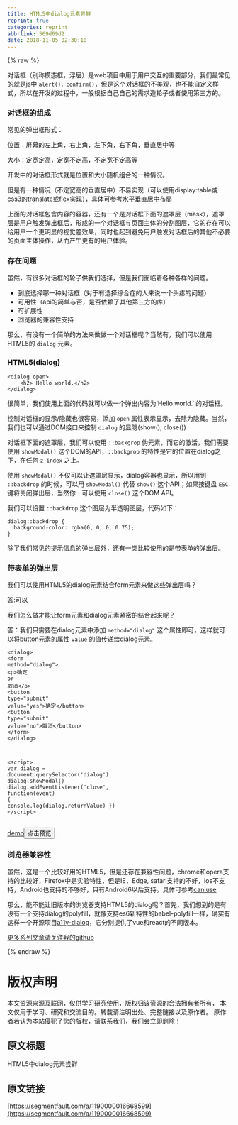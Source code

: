 ```yaml
---
title: HTML5中dialog元素尝鲜
reprint: true
categories: reprint
abbrlink: 569d69d2
date: 2018-11-05 02:30:10
---
```


{% raw %}
<p>&#x5BF9;&#x8BDD;&#x6846;&#xFF08;&#x522B;&#x79F0;&#x6A21;&#x6001;&#x6846;&#xFF0C;&#x6D6E;&#x5C42;&#xFF09;&#x662F;web&#x9879;&#x76EE;&#x4E2D;&#x7528;&#x4E8E;&#x7528;&#x6237;&#x4EA4;&#x4E92;&#x7684;&#x91CD;&#x8981;&#x90E8;&#x5206;&#xFF0C;&#x6211;&#x4EEC;&#x6700;&#x5E38;&#x89C1;&#x7684;&#x5C31;&#x662F;js&#x4E2D; <code>alert()&#xFF0C;confirm()</code>&#xFF0C;&#x4F46;&#x662F;&#x8FD9;&#x4E2A;&#x5BF9;&#x8BDD;&#x6846;&#x7684;&#x4E0D;&#x7F8E;&#x89C2;&#xFF0C;&#x4E5F;&#x4E0D;&#x80FD;&#x81EA;&#x5B9A;&#x4E49;&#x6837;&#x5F0F;&#xFF0C;&#x6240;&#x4EE5;&#x5728;&#x5F00;&#x53D1;&#x7684;&#x8FC7;&#x7A0B;&#x4E2D;&#xFF0C;&#x4E00;&#x822C;&#x6839;&#x636E;&#x81EA;&#x5DF1;&#x81EA;&#x5DF1;&#x7684;&#x9700;&#x6C42;&#x9020;&#x8F6E;&#x5B50;&#x6216;&#x8005;&#x4F7F;&#x7528;&#x7B2C;&#x4E09;&#x65B9;&#x7684;&#x3002;</p><h3 id="articleHeader0">&#x5BF9;&#x8BDD;&#x6846;&#x7684;&#x7EC4;&#x6210;</h3><p>&#x5E38;&#x89C1;&#x7684;&#x5F39;&#x51FA;&#x6846;&#x5F62;&#x5F0F;&#xFF1A;</p><p>&#x4F4D;&#x7F6E;&#xFF1A;&#x5C4F;&#x5E55;&#x7684;&#x5DE6;&#x4E0A;&#x89D2;&#xFF0C;&#x53F3;&#x4E0A;&#x89D2;&#xFF0C;&#x5DE6;&#x4E0B;&#x89D2;&#xFF0C;&#x53F3;&#x4E0B;&#x89D2;&#xFF0C;&#x5782;&#x76F4;&#x5C45;&#x4E2D;&#x7B49;</p><p>&#x5927;&#x5C0F;&#xFF1A;&#x5B9A;&#x5BBD;&#x5B9A;&#x9AD8;&#xFF0C;&#x5B9A;&#x5BBD;&#x4E0D;&#x5B9A;&#x9AD8;&#xFF0C;&#x4E0D;&#x5B9A;&#x5BBD;&#x4E0D;&#x5B9A;&#x9AD8;&#x7B49;</p><p>&#x5F00;&#x53D1;&#x4E2D;&#x7684;&#x5BF9;&#x8BDD;&#x6846;&#x5F62;&#x5F0F;&#x5C31;&#x662F;&#x4F4D;&#x7F6E;&#x548C;&#x5927;&#x5C0F;&#x968F;&#x673A;&#x7EC4;&#x5408;&#x7684;&#x4E00;&#x79CD;&#x60C5;&#x51B5;&#x3002;</p><p>&#x4F46;&#x662F;&#x6709;&#x4E00;&#x79CD;&#x60C5;&#x51B5;&#xFF08;&#x4E0D;&#x5B9A;&#x5BBD;&#x9AD8;&#x7684;&#x5782;&#x76F4;&#x5C45;&#x4E2D;&#xFF09;&#x4E0D;&#x6613;&#x5B9E;&#x73B0;&#xFF08;&#x53EF;&#x4EE5;&#x4F7F;&#x7528;display:table&#x6216;css3&#x7684;translate&#x6216;flex&#x5B9E;&#x73B0;&#xFF09;&#xFF0C;&#x5177;&#x4F53;&#x53EF;&#x53C2;&#x8003;<a href="https://github.com/lvzhenbang/article/blob/master/layout/html-layout.md?#%E6%B0%B4%E5%B9%B3%E5%9E%82%E7%9B%B4%E5%B1%85%E4%B8%AD%E5%B8%83%E5%B1%80" rel="nofollow noreferrer" target="_blank">&#x6C34;&#x5E73;&#x5782;&#x76F4;&#x5C45;&#x4E2D;&#x5E03;&#x5C40;</a></p><p>&#x4E0A;&#x9762;&#x7684;&#x5BF9;&#x8BDD;&#x6846;&#x5305;&#x542B;&#x5185;&#x5BB9;&#x7684;&#x5BB9;&#x5668;&#xFF0C;&#x8FD8;&#x6709;&#x4E00;&#x4E2A;&#x662F;&#x5BF9;&#x8BDD;&#x6846;&#x4E0B;&#x9762;&#x7684;&#x906E;&#x7F69;&#x5C42;&#xFF08;mask&#xFF09;&#xFF0C;&#x906E;&#x7F69;&#x5C42;&#x662F;&#x7528;&#x6237;&#x89E6;&#x53D1;&#x5F39;&#x51FA;&#x6846;&#x540E;&#xFF0C;&#x5F62;&#x6210;&#x7684;&#x4E00;&#x4E2A;&#x5BF9;&#x8BDD;&#x6846;&#x4E0E;&#x9875;&#x9762;&#x4E3B;&#x4F53;&#x7684;&#x5206;&#x5272;&#x56FE;&#x5C42;&#xFF0C;&#x5B83;&#x7684;&#x5B58;&#x5728;&#x53EF;&#x4EE5;&#x7ED9;&#x7528;&#x6237;&#x4E00;&#x4E2A;&#x66F4;&#x660E;&#x663E;&#x7684;&#x89C6;&#x89C9;&#x5DEE;&#x6548;&#x679C;&#xFF0C;&#x540C;&#x65F6;&#x4E5F;&#x8D77;&#x5230;&#x907F;&#x514D;&#x7528;&#x6237;&#x89E6;&#x53D1;&#x5BF9;&#x8BDD;&#x6846;&#x540E;&#x7684;&#x5176;&#x4ED6;&#x4E0D;&#x5FC5;&#x8981;&#x7684;&#x9875;&#x9762;&#x4E3B;&#x4F53;&#x64CD;&#x4F5C;&#xFF0C;&#x4ECE;&#x800C;&#x4EA7;&#x751F;&#x66F4;&#x6709;&#x7684;&#x7528;&#x6237;&#x4F53;&#x9A8C;&#x3002;</p><h3 id="articleHeader1">&#x5B58;&#x5728;&#x95EE;&#x9898;</h3><p>&#x867D;&#x7136;&#xFF0C;&#x6709;&#x5F88;&#x591A;&#x5BF9;&#x8BDD;&#x6846;&#x7684;&#x8F6E;&#x5B50;&#x4F9B;&#x6211;&#x4EEC;&#x9009;&#x62E9;&#xFF0C;&#x4F46;&#x662F;&#x6211;&#x4EEC;&#x9762;&#x4E34;&#x7740;&#x5404;&#x79CD;&#x5404;&#x6837;&#x7684;&#x95EE;&#x9898;&#x3002;</p><ul><li>&#x5230;&#x5E95;&#x9009;&#x62E9;&#x54EA;&#x4E00;&#x79CD;&#x5BF9;&#x8BDD;&#x6846;&#xFF08;&#x5BF9;&#x4E8E;&#x6709;&#x9009;&#x62E9;&#x7EFC;&#x5408;&#x75C7;&#x7684;&#x4EBA;&#x6765;&#x8BF4;&#x4E00;&#x4E2A;&#x5934;&#x75BC;&#x7684;&#x95EE;&#x9898;&#xFF09;</li><li>&#x53EF;&#x7528;&#x6027;&#xFF08;api&#x7684;&#x7B80;&#x5355;&#x4E0E;&#x5426;&#xFF0C;&#x662F;&#x5426;&#x4F9D;&#x8D56;&#x4E86;&#x5176;&#x4ED6;&#x7B2C;&#x4E09;&#x65B9;&#x7684;&#x5E93;&#xFF09;</li><li>&#x53EF;&#x6269;&#x5C55;&#x6027;</li><li>&#x6D4F;&#x89C8;&#x5668;&#x7684;&#x517C;&#x5BB9;&#x6027;&#x652F;&#x6301;</li></ul><p>&#x90A3;&#x4E48;&#xFF0C;&#x6709;&#x6CA1;&#x6709;&#x4E00;&#x4E2A;&#x7B80;&#x5355;&#x7684;&#x65B9;&#x6CD5;&#x6765;&#x505A;&#x505A;&#x4E00;&#x4E2A;&#x5BF9;&#x8BDD;&#x6846;&#x5462;&#xFF1F;&#x5F53;&#x7136;&#x6709;&#xFF0C;&#x6211;&#x4EEC;&#x53EF;&#x4EE5;&#x4F7F;&#x7528;HTML5&#x7684; <code>dialog</code> &#x5143;&#x7D20;&#x3002;</p><h3 id="articleHeader2">HTML5(dialog)</h3><div class="widget-codetool" style="display:none"><div class="widget-codetool--inner"><span class="selectCode code-tool" data-toggle="tooltip" data-placement="top" title="" data-original-title="&#x5168;&#x9009;"></span> <span type="button" class="copyCode code-tool" data-toggle="tooltip" data-placement="top" data-clipboard-text="&lt;dialog open&gt;
    &lt;h2&gt; Hello world.&lt;/h2&gt;
&lt;/dialog&gt;" title="" data-original-title="&#x590D;&#x5236;"></span> <span type="button" class="saveToNote code-tool" data-toggle="tooltip" data-placement="top" title="" data-original-title="&#x653E;&#x8FDB;&#x7B14;&#x8BB0;"></span></div></div><pre class="hljs xml"><code><span class="hljs-tag">&lt;<span class="hljs-name">dialog</span> <span class="hljs-attr">open</span>&gt;</span>
    <span class="hljs-tag">&lt;<span class="hljs-name">h2</span>&gt;</span> Hello world.<span class="hljs-tag">&lt;/<span class="hljs-name">h2</span>&gt;</span>
<span class="hljs-tag">&lt;/<span class="hljs-name">dialog</span>&gt;</span></code></pre><p>&#x5F88;&#x7B80;&#x5355;&#xFF0C;&#x6211;&#x4EEC;&#x4F7F;&#x7528;&#x4E0A;&#x9762;&#x7684;&#x4EE3;&#x7801;&#x5C31;&#x53EF;&#x4EE5;&#x505A;&#x4E00;&#x4E2A;&#x5F39;&#x51FA;&#x5185;&#x5BB9;&#x4E3A;&#x2018;Hello world.&#x2019; &#x7684;&#x5BF9;&#x8BDD;&#x6846;&#x3002;</p><p>&#x63A7;&#x5236;&#x5BF9;&#x8BDD;&#x6846;&#x7684;&#x663E;&#x793A;/&#x9690;&#x85CF;&#x4E5F;&#x5F88;&#x5BB9;&#x6613;&#xFF0C;&#x6DFB;&#x52A0; <code>open</code> &#x5C5E;&#x6027;&#x8868;&#x793A;&#x663E;&#x793A;&#xFF0C;&#x53BB;&#x9664;&#x4E3A;&#x9690;&#x85CF;&#x3002;&#x5F53;&#x7136;&#xFF0C;&#x6211;&#x4EEC;&#x4E5F;&#x53EF;&#x4EE5;&#x901A;&#x8FC7;DOM&#x63A5;&#x53E3;&#x6765;&#x63A7;&#x5236; <code>dialog</code> &#x7684;&#x663E;&#x9690;(show(), close())</p><p>&#x5BF9;&#x8BDD;&#x6846;&#x4E0B;&#x9762;&#x7684;&#x906E;&#x7F69;&#x5C42;&#xFF0C;&#x6211;&#x4EEC;&#x53EF;&#x4EE5;&#x4F7F;&#x7528; <code>::backgrop</code> &#x4F2A;&#x5143;&#x7D20;&#xFF0C;&#x800C;&#x5B83;&#x7684;&#x6FC0;&#x6D3B;&#xFF0C;&#x6211;&#x4EEC;&#x9700;&#x8981;&#x4F7F;&#x7528; <code>showModal()</code> &#x8FD9;&#x4E2A;DOM&#x7684;API&#xFF0C;<code>::backgrop</code> &#x7684;&#x7279;&#x6027;&#x662F;&#x5B83;&#x7684;&#x4F4D;&#x7F6E;&#x5728;dialog&#x4E4B;&#x4E0B;&#xFF0C;&#x5728;&#x4EFB;&#x4F55; <code>z-index</code> &#x4E4B;&#x4E0A;&#x3002;</p><p>&#x4F7F;&#x7528; <code>showModal()</code> &#x4E0D;&#x4EC5;&#x53EF;&#x4EE5;&#x8BA9;&#x906E;&#x7F69;&#x5C42;&#x663E;&#x793A;&#xFF0C;dialog&#x5BB9;&#x5668;&#x4E5F;&#x663E;&#x793A;&#xFF0C;&#x6240;&#x4EE5;&#x7528;&#x5230; <code>::backdrop</code> &#x7684;&#x65F6;&#x5019;&#xFF0C;&#x53EF;&#x4EE5;&#x7528; <code>showModal()</code> &#x4EE3;&#x66FF; <code>show()</code> &#x8FD9;&#x4E2A;API&#xFF1B;&#x5982;&#x679C;&#x6309;&#x952E;&#x76D8; <code>ESC</code> &#x952E;&#x5C06;&#x5173;&#x95ED;&#x5F39;&#x51FA;&#x5C42;&#xFF0C;&#x5F53;&#x7136;&#x4F60;&#x4E00;&#x53EF;&#x4EE5;&#x4F7F;&#x7528; <code>close()</code> &#x8FD9;&#x4E2A;DOM API&#x3002;</p><p>&#x6211;&#x4EEC;&#x53EF;&#x4EE5;&#x8BBE;&#x7F6E; <code>::backdrop</code> &#x8FD9;&#x4E2A;&#x56FE;&#x5C42;&#x4E3A;&#x534A;&#x900F;&#x660E;&#x56FE;&#x5C42;&#xFF0C;&#x4EE3;&#x7801;&#x5982;&#x4E0B;&#xFF1A;</p><div class="widget-codetool" style="display:none"><div class="widget-codetool--inner"><span class="selectCode code-tool" data-toggle="tooltip" data-placement="top" title="" data-original-title="&#x5168;&#x9009;"></span> <span type="button" class="copyCode code-tool" data-toggle="tooltip" data-placement="top" data-clipboard-text="dialog::backdrop {
  background-color: rgba(0, 0, 0, 0.75);
}" title="" data-original-title="&#x590D;&#x5236;"></span> <span type="button" class="saveToNote code-tool" data-toggle="tooltip" data-placement="top" title="" data-original-title="&#x653E;&#x8FDB;&#x7B14;&#x8BB0;"></span></div></div><pre class="hljs css"><code><span class="hljs-selector-tag">dialog</span><span class="hljs-selector-pseudo">::backdrop</span> {
  <span class="hljs-attribute">background-color</span>: <span class="hljs-built_in">rgba</span>(0, 0, 0, 0.75);
}</code></pre><p>&#x9664;&#x4E86;&#x6211;&#x4EEC;&#x5E38;&#x89C1;&#x7684;&#x63D0;&#x793A;&#x4FE1;&#x606F;&#x7684;&#x5F39;&#x51FA;&#x5C42;&#x5916;&#xFF0C;&#x8FD8;&#x6709;&#x4E00;&#x7C7B;&#x6BD4;&#x8F83;&#x4F7F;&#x7528;&#x7684;&#x662F;&#x5E26;&#x8868;&#x5355;&#x7684;&#x5F39;&#x51FA;&#x5C42;&#x3002;</p><h3 id="articleHeader3">&#x5E26;&#x8868;&#x5355;&#x7684;&#x5F39;&#x51FA;&#x5C42;</h3><p>&#x6211;&#x4EEC;&#x53EF;&#x4EE5;&#x4F7F;&#x7528;HTML5&#x7684;dialog&#x5143;&#x7D20;&#x7ED3;&#x5408;form&#x5143;&#x7D20;&#x6765;&#x505A;&#x8FD9;&#x4E9B;&#x5F39;&#x51FA;&#x5C42;&#x5417;&#xFF1F;</p><p>&#x7B54;:&#x53EF;&#x4EE5;</p><p>&#x6211;&#x4EEC;&#x600E;&#x4E48;&#x505A;&#x624D;&#x80FD;&#x8BA9;form&#x5143;&#x7D20;&#x548C;dialog&#x5143;&#x7D20;&#x7D27;&#x5BC6;&#x7684;&#x7ED3;&#x5408;&#x8D77;&#x6765;&#x5462;&#xFF1F;</p><p>&#x7B54;&#xFF1A;&#x6211;&#x4EEC;&#x53EA;&#x9700;&#x8981;&#x5728;dialog&#x5143;&#x7D20;&#x4E2D;&#x6DFB;&#x52A0; <code>method=&quot;dialog&quot;</code> &#x8FD9;&#x4E2A;&#x5C5E;&#x6027;&#x5373;&#x53EF;&#xFF0C;&#x8FD9;&#x6837;&#x5C31;&#x53EF;&#x4EE5;&#x5C06;button&#x5143;&#x7D20;&#x7684;&#x5C5E;&#x6027; <code>value</code> &#x7684;&#x503C;&#x4F20;&#x9012;&#x7ED9;dialog&#x5143;&#x7D20;&#x3002;</p><div class="widget-codetool" style="display:none"><div class="widget-codetool--inner"><span class="selectCode code-tool" data-toggle="tooltip" data-placement="top" title="" data-original-title="&#x5168;&#x9009;"></span> <span type="button" class="copyCode code-tool" data-toggle="tooltip" data-placement="top" data-clipboard-text="&lt;dialog&gt;
  &lt;form method=&quot;dialog&quot;&gt;
    &lt;p&gt;&#x786E;&#x5B9A; or &#x53D6;&#x6D88;&lt;/p&gt;
    &lt;button type=&quot;submit&quot; value=&quot;yes&quot;&gt;&#x786E;&#x5B9A;&lt;/button&gt;
    &lt;button type=&quot;submit&quot; value=&quot;no&quot;&gt;&#x53D6;&#x6D88;&lt;/button&gt;
  &lt;/form&gt;
&lt;/dialog&gt;

&lt;script&gt;
    var dialog = document.querySelector(&apos;dialog&apos;)
    dialog.showModal()
    dialog.addEventListener(&apos;close&apos;, function(event) {
        console.log(dialog.returnValue)
    })
&lt;/script&gt;" title="" data-original-title="&#x590D;&#x5236;"></span> <span type="button" class="saveToNote code-tool" data-toggle="tooltip" data-placement="top" title="" data-original-title="&#x653E;&#x8FDB;&#x7B14;&#x8BB0;"></span></div></div><pre class="hljs xml"><code><span class="hljs-tag">&lt;<span class="hljs-name">dialog</span>&gt;</span>
  <span class="hljs-tag">&lt;<span class="hljs-name">form</span> <span class="hljs-attr">method</span>=<span class="hljs-string">&quot;dialog&quot;</span>&gt;</span>
    <span class="hljs-tag">&lt;<span class="hljs-name">p</span>&gt;</span>&#x786E;&#x5B9A; or &#x53D6;&#x6D88;<span class="hljs-tag">&lt;/<span class="hljs-name">p</span>&gt;</span>
    <span class="hljs-tag">&lt;<span class="hljs-name">button</span> <span class="hljs-attr">type</span>=<span class="hljs-string">&quot;submit&quot;</span> <span class="hljs-attr">value</span>=<span class="hljs-string">&quot;yes&quot;</span>&gt;</span>&#x786E;&#x5B9A;<span class="hljs-tag">&lt;/<span class="hljs-name">button</span>&gt;</span>
    <span class="hljs-tag">&lt;<span class="hljs-name">button</span> <span class="hljs-attr">type</span>=<span class="hljs-string">&quot;submit&quot;</span> <span class="hljs-attr">value</span>=<span class="hljs-string">&quot;no&quot;</span>&gt;</span>&#x53D6;&#x6D88;<span class="hljs-tag">&lt;/<span class="hljs-name">button</span>&gt;</span>
  <span class="hljs-tag">&lt;/<span class="hljs-name">form</span>&gt;</span>
<span class="hljs-tag">&lt;/<span class="hljs-name">dialog</span>&gt;</span>

<span class="hljs-tag">&lt;<span class="hljs-name">script</span>&gt;</span><span class="javascript">
    <span class="hljs-keyword">var</span> dialog = <span class="hljs-built_in">document</span>.querySelector(<span class="hljs-string">&apos;dialog&apos;</span>)
    dialog.showModal()
    dialog.addEventListener(<span class="hljs-string">&apos;close&apos;</span>, <span class="hljs-function"><span class="hljs-keyword">function</span>(<span class="hljs-params">event</span>) </span>{
        <span class="hljs-built_in">console</span>.log(dialog.returnValue)
    })
</span><span class="hljs-tag">&lt;/<span class="hljs-name">script</span>&gt;</span></code></pre><p><a href="http://jsfiddle.net/sanlv/0pg69jyv/3/" rel="nofollow noreferrer" target="_blank">demo</a><button class="btn btn-xs btn-default ml10 preview" data-url="sanlv/0pg69jyv/3/" data-typeid="0">&#x70B9;&#x51FB;&#x9884;&#x89C8;</button></p><h3 id="articleHeader4">&#x6D4F;&#x89C8;&#x5668;&#x517C;&#x5BB9;&#x6027;</h3><p>&#x867D;&#x7136;&#xFF0C;&#x8FD9;&#x662F;&#x4E00;&#x4E2A;&#x6BD4;&#x8F83;&#x597D;&#x7528;&#x7684;HTML5&#xFF0C;&#x4F46;&#x662F;&#x8FD8;&#x5B58;&#x5728;&#x517C;&#x5BB9;&#x6027;&#x95EE;&#x9898;&#xFF0C;chrome&#x548C;opera&#x652F;&#x6301;&#x7684;&#x6BD4;&#x8F83;&#x597D;&#xFF0C;Firefox&#x4E2D;&#x662F;&#x5B9E;&#x9A8C;&#x7279;&#x6027;&#xFF0C;&#x4F46;&#x662F;IE&#xFF0C;Edge, safari&#x652F;&#x6301;&#x7684;&#x4E0D;&#x597D;&#xFF0C;ios&#x4E0D;&#x652F;&#x6301;&#xFF0C;Android&#x4E5F;&#x652F;&#x6301;&#x7684;&#x4E0D;&#x591F;&#x597D;&#xFF0C;&#x53EA;&#x6709;Android6&#x4EE5;&#x540E;&#x652F;&#x6301;&#x3002;&#x5177;&#x4F53;&#x53EF;&#x53C2;&#x8003;<a href="https://caniuse.com/#search=dialog" rel="nofollow noreferrer" target="_blank">caniuse</a></p><p>&#x90A3;&#x4E48;&#xFF0C;&#x80FD;&#x4E0D;&#x80FD;&#x8BA9;&#x65E7;&#x7248;&#x672C;&#x7684;&#x6D4F;&#x89C8;&#x5668;&#x652F;&#x6301;HTML5&#x7684;dialog&#x5462;&#xFF1F;&#x9996;&#x5148;&#xFF0C;&#x6211;&#x4EEC;&#x60F3;&#x5230;&#x7684;&#x662F;&#x6709;&#x6CA1;&#x6709;&#x4E00;&#x4E2A;&#x652F;&#x6301;dialog&#x7684;polyfill&#xFF0C;&#x5C31;&#x50CF;&#x652F;&#x6301;es6&#x65B0;&#x7279;&#x6027;&#x7684;babel-polyfill&#x4E00;&#x6837;&#xFF0C;&#x786E;&#x5B9E;&#x6709;&#x8FD9;&#x6837;&#x4E00;&#x4E2A;&#x5F00;&#x6E90;&#x9879;&#x76EE;<a href="https://github.com/edenspiekermann/a11y-dialog" rel="nofollow noreferrer" target="_blank">a11y-dialog</a>&#xFF0C;&#x5B83;&#x5206;&#x522B;&#x63D0;&#x4F9B;&#x4E86;vue&#x548C;react&#x7684;&#x4E0D;&#x540C;&#x7248;&#x672C;&#x3002;</p><p><a href="https://github.com/lvzhenbang/article" rel="nofollow noreferrer" target="_blank">&#x66F4;&#x591A;&#x7CFB;&#x5217;&#x6587;&#x7AE0;&#x8BF7;&#x5173;&#x6CE8;&#x6211;&#x7684;github</a></p>
{% endraw %}

# 版权声明
本文资源来源互联网，仅供学习研究使用，版权归该资源的合法拥有者所有，
本文仅用于学习、研究和交流目的。转载请注明出处、完整链接以及原作者。
原作者若认为本站侵犯了您的版权，请联系我们，我们会立即删除！

## 原文标题
HTML5中dialog元素尝鲜

## 原文链接
[https://segmentfault.com/a/1190000016668599](https://segmentfault.com/a/1190000016668599)

